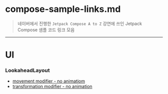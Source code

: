 # compose-sample-links.md

> 네이버에서 진행한 `Jetpack Compose A to Z` 강연에 쓰인 Jetpack Compose 샘플 코드 링크 모음

---

# UI

### LookaheadLayout

- [movement modifier - no animatiom](https://github.com/jisungbin/AndroidPlayground/blob/584a4d761c4630dd85aed0087e9452a1df1c78b9/app/src/main/kotlin/land/sungbin/androidplayground/extension/lookahead.kt#L56-L85)
- [transformation modifier - no animation](https://github.com/jisungbin/AndroidPlayground/blob/a872e4715fea5b9969ef14ba7f9cde020dc7aaad/app/src/main/kotlin/land/sungbin/androidplayground/extension/lookahead.kt#L145-L158)
